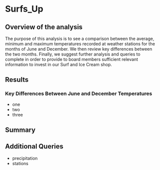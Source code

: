 # Surfs_Up

## Overview of the analysis
The purpose of this analysis is to see a comparison between the average, minimum and maximum temperatures recorded at weather stations for the months of June and December. We then review key differences between the two months. Finally, we suggest further analysis and queries to complete in order to provide to board members sufficient relevant information to invest in our Surf and Ice Cream shop.
## Results


### Key Differences Between June and December Temperatures
- one
- two
- three
## Summary

## Additional Queries
- precipitation
- stations
